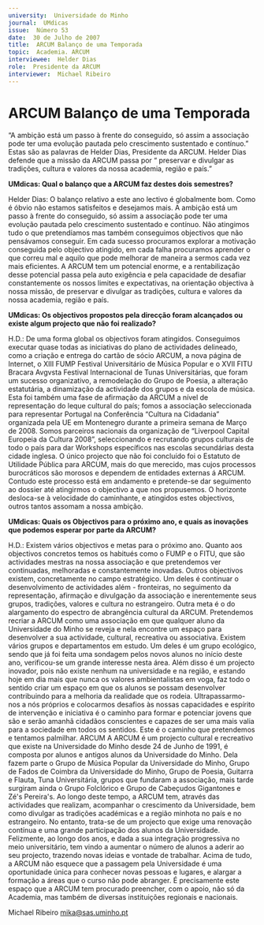 ```yaml
---
university:  Universidade do Minho
journal:  UMdicas
issue:  Número 53
date:  30 de Julho de 2007
title:  ARCUM Balanço de uma Temporada
topic:  Academia. ARCUM 
interviewee:  Helder Dias
role:  Presidente da ARCUM
interviewer:  Michael Ribeiro
--- 
```


# ARCUM Balanço de uma Temporada 

“A ambição está um passo à frente do conseguido, só assim a associação pode ter uma evolução pautada pelo crescimento sustentado e contínuo.” Estas são as palavras de Helder Dias, Presidente da ARCUM. Helder Dias defende que a missão da ARCUM passa por “ preservar e divulgar as tradições, cultura e valores da nossa academia, região e país.”
 

**UMdicas: Qual o balanço que a ARCUM faz destes dois semestres?**

Helder Dias: O balanço relativo a este ano lectivo é globalmente bom. Como é óbvio não estamos satisfeitos e desejamos mais. A ambição está um passo à frente do conseguido, só assim a associação pode ter uma evolução pautada pelo crescimento sustentado e contínuo. Não atingimos tudo o que pretendíamos mas também conseguimos objectivos que não pensávamos conseguir. Em cada sucesso procuramos explorar a motivação conseguida pelo objectivo atingido, em cada falha procuramos aprender o que correu mal e aquilo que pode melhorar de maneira a sermos cada vez mais eficientes. A ARCUM tem um potencial enorme, e a rentabilização desse potencial passa pela auto exigência e pela capacidade de desafiar constantemente os nossos limites e expectativas, na orientação objectiva à nossa missão, de preservar e divulgar as tradições, cultura e valores da nossa academia, região e país.
 

**UMdicas: Os objectivos propostos pela direcção foram alcançados ou existe algum projecto que não foi realizado?**

H.D.: De uma forma global os objectivos foram atingidos. Conseguimos executar quase todas as iniciativas do plano de actividades delineado, como a criação e entrega do cartão de sócio ARCUM, a nova página de Internet, o XIII FUMP Festival Universitário de Música Popular e o XVII FITU Bracara Avgvsta Festival Internacional de Tunas Universitárias, que foram um sucesso organizativo, a remodelação do Grupo de Poesia, a alteração estatutária, a dinamização da actividade dos grupos e da escola de música. Esta foi também uma fase de afirmação da ARCUM a nível de representação do leque cultural do país; fomos a associação seleccionada para representar Portugal na Conferência “Cultura na Cidadania” organizada pela UE em Montenegro durante a primeira semana de Março de 2008. Somos parceiros nacionais da organização de “Liverpool Capital Europeia da Cultura 2008”, seleccionando e recrutando grupos culturais de todo o país para dar Workshops específicos nas escolas secundárias desta cidade inglesa. O único projecto que não foi concluído foi o Estatuto de Utilidade Pública para ARCUM, mais do que merecido, mas cujos processos burocráticos são morosos e dependem de entidades externas á ARCUM. Contudo este processo está em andamento e pretende-se dar seguimento ao dossier até atingirmos o objectivo a que nos propusemos. O horizonte desloca-se à velocidade do caminhante, e atingidos estes objectivos, outros tantos assomam a nossa ambição.
 

**UMdicas: Quais os Objectivos para o próximo ano, e quais as inovações que podemos esperar por parte da ARCUM?**

H.D.: Existem vários objectivos e metas para o próximo ano. Quanto aos objectivos concretos temos os habitués como o FUMP e o FITU, que são actividades mestras na nossa associação e que pretendemos ver continuadas, melhoradas e constantemente inovadas. Outros objectivos existem, concretamente no campo estratégico. Um deles é continuar o desenvolvimento de actividades além - fronteiras, no seguimento da representação, afirmação e divulgação da associação e inerentemente seus grupos, tradições, valores e cultura no estrangeiro. Outra meta é o do alargamento do espectro de abrangência cultural da ARCUM. Pretendemos recriar a ARCUM como uma associação em que qualquer aluno da Universidade do Minho se reveja e nela encontre um espaço para desenvolver a sua actividade, cultural, recreativa ou associativa. Existem vários grupos e departamentos em estudo. Um deles é um grupo ecológico, sendo que já foi feita uma sondagem pelos novos alunos no início deste ano, verificou-se um grande interesse nesta área. Além disso é um projecto inovador, pois não existe nenhum na universidade e na região, e estando hoje em dia mais que nunca os valores ambientalistas em voga, faz todo o sentido criar um espaço em que os alunos se possam desenvolver contribuindo para a melhoria da realidade que os rodeia. Ultrapassarmo-nos a nós próprios e colocarmos desafios às nossas capacidades e espírito de intervenção e iniciativa é o caminho para formar e potenciar jovens que são e serão amanhã cidadãos conscientes e capazes de ser uma mais valia para a sociedade em todos os sentidos. Este é o caminho que pretendemos e tentamos palmilhar.
ARCUM A ARCUM é um projecto cultural e recreativo que existe na Universidade do Minho desde 24 de Junho de 1991, é composta por alunos e antigos alunos da Universidade do Minho. Dela fazem parte o Grupo de Música Popular da Universidade do Minho, Grupo de Fados de Coimbra da Universidade do Minho, Grupo de Poesia, Guitarra e Flauta, Tuna Universitária, grupos que fundaram a associação, mais tarde surgiram ainda o Grupo Folclórico e Grupo de Cabeçudos Gigantones e Zé's Pereira's.
Ao longo deste tempo, a ARCUM tem, através das actividades que realizam, acompanhar o crescimento da Universidade, bem como divulgar as tradições académicas e a região minhota no país e no estrangeiro.
No entanto, trata-se de um projecto que exige uma renovação contínua e uma grande participação dos alunos da Universidade. Felizmente, ao longo dos anos, e dada a sua integração progressiva no meio universitário, tem vindo a aumentar o número de alunos a aderir ao seu projecto, trazendo novas ideias e vontade de trabalhar. Acima de tudo, a ARCUM não esquece que a passagem pela Universidade é uma oportunidade única para conhecer novas pessoas e lugares, e alargar a formação a áreas que o curso não pode abranger.
É precisamente este espaço que a ARCUM tem procurado preencher, com o apoio, não só da Academia, mas também de diversas instituições regionais e nacionais.
 
Michael Ribeiro mika@sas.uminho.pt

